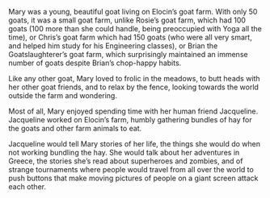 Mary was a young, beautiful goat living on Elocin’s goat farm.  With only 50 goats, it was a small goat farm, unlike Rosie’s goat farm, which had 100 goats (100 more than she could handle, being preoccupied with Yoga all the time), or Chris’s goat farm which had 150 goats (who were all very smart, and helped him study for his Engineering classes), or Brian the Goatslaughterer’s goat farm, which surprisingly maintained an immense number of goats despite Brian’s chop-happy habits.

Like any other goat, Mary loved to frolic in the meadows, to butt heads with her other goat friends, and to relax by the fence, looking towards the world outside the farm and wondering.

Most of all, Mary enjoyed spending time with her human friend Jacqueline.  Jacqueline worked on Elocin’s farm, humbly gathering bundles of hay for the goats and other farm animals to eat.

Jacqueline would tell Mary stories of her life, the things she would do when not working bundling the hay.  She would talk about her adventures in Greece, the stories she’s read about superheroes and zombies, and of strange tournaments where people would travel from all over the world to push buttons that make moving pictures of people on a giant screen attack each other.
